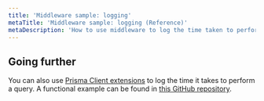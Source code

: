 ```yaml
---
title: 'Middleware sample: logging'
metaTitle: 'Middleware sample: logging (Reference)'
metaDescription: 'How to use middleware to log the time taken to perform any query.'
---
```


## Going further

You can also use [Prisma Client extensions](/orm/prisma-client/client-extensions) to log the time it takes to perform a query. A functional example can be found in [this GitHub repository](https://github.com/prisma/prisma-client-extensions/tree/main/query-logging).
